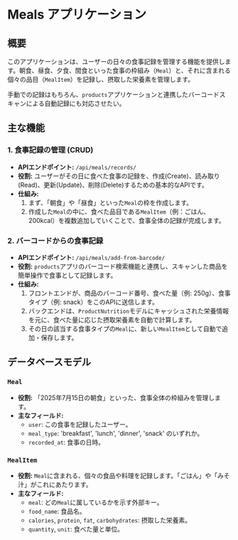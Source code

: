 # Meals アプリケーション

## 概要

このアプリケーションは、ユーザーの日々の食事記録を管理する機能を提供します。朝食、昼食、夕食、間食といった食事の枠組み（`Meal`）と、それに含まれる個々の品目（`MealItem`）を記録し、摂取した栄養素を管理します。

手動での記録はもちろん、`products`アプリケーションと連携したバーコードスキャンによる自動記録にも対応させたい。

## 主な機能

### 1. 食事記録の管理 (CRUD)

* **APIエンドポイント:** `/api/meals/records/`
* **役割:** ユーザーがその日に食べた食事の記録を、作成(Create)、読み取り(Read)、更新(Update)、削除(Delete)するための基本的なAPIです。
* **仕組み:**
    1.  まず、「朝食」や「昼食」といった`Meal`の枠を作成します。
    2.  作成した`Meal`の中に、食べた品目である`MealItem`（例：ごはん、200kcal）を複数追加していくことで、食事全体の記録が完成します。

### 2. バーコードからの食事記録

* **APIエンドポイント:** `/api/meals/add-from-barcode/`
* **役割:** `products`アプリのバーコード検索機能と連携し、スキャンした商品を簡単操作で食事として記録します。
* **仕組み:**
    1.  フロントエンドが、商品のバーコード番号、食べた量（例: 250g）、食事タイプ（例: snack）をこのAPIに送信します。
    2.  バックエンドは、`ProductNutrition`モデルにキャッシュされた栄養情報を元に、食べた量に応じた摂取栄養素を自動で計算します。
    3.  その日の該当する食事タイプの`Meal`に、新しい`MealItem`として自動で追加・保存します。

## データベースモデル

### `Meal`

* **役割:** 「2025年7月15日の朝食」といった、食事全体の枠組みを管理します。
* **主なフィールド:**
    * `user`: この食事を記録したユーザー。
    * `meal_type`: 'breakfast', 'lunch', 'dinner', 'snack' のいずれか。
    * `recorded_at`: 食事の日時。

### `MealItem`

* **役割:** `Meal`に含まれる、個々の食品や料理を記録します。「ごはん」や「みそ汁」がこれにあたります。
* **主なフィールド:**
    * `meal`: どの`Meal`に属しているかを示す外部キー。
    * `food_name`: 食品名。
    * `calories`, `protein`, `fat`, `carbohydrates`: 摂取した栄養素。
    * `quantity`, `unit`: 食べた量と単位。
